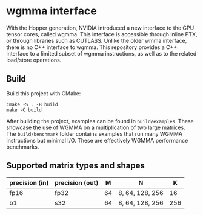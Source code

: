 # wgmma interface

With the Hopper generation, NVIDIA introduced a new interface to the GPU tensor cores, called wgmma. This interface is accessible through inline PTX, or through libraries such as CUTLASS. Unlike the older wmma interface, there is no C++ interface to wgmma. This repository provides a C++ interface to a limited subset of wgmma instructions, as well as to the related load/store operations.

## Build
Build this project with CMake:
```
cmake -S . -B build
make -C build
```

After building the project, examples can be found in `build/examples`. These showcase the use of WGMMA on a multiplication of two large matrices.  
The `build/benchmark` folder contains examples that run many WGMMA instructions but minimal I/O. These are effectively WGMMA performance benchmarks.

## Supported matrix types and shapes
| precision (in) | precision (out) | M | N | K |
| -------------  | --------------  | - | - | - |
| fp16 | fp32    | 64 | 8, 64, 128, 256 | 16  |
| b1   | s32     | 64 | 8, 64, 128, 256 | 256 |

